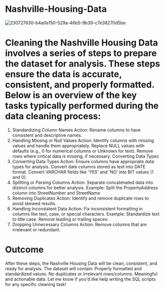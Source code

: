 # Nashville-Housing-Data
![230727630-b4a0e150-529a-46b5-9b39-c7e38270d5be](https://github.com/user-attachments/assets/1de62e5b-4d2c-4d9b-97b3-d837eb5312c9)
# Cleaning the Nashville Housing Data involves a series of steps to prepare the dataset for analysis. These steps ensure the data is accurate, consistent, and properly formatted. Below is an overview of the key tasks typically performed during the data cleaning process:
1. Standardizing Column Names
      Action: Rename columns to have consistent and descriptive names.
2. Handling Missing or Null Values
      Action: Identify columns with missing values and handle them appropriately.
      Replace NULL values with defaults (e.g., 0 for numerical columns or Unknown for text).
      Remove rows where critical data is missing, if necessary.
      Converting Data Types
3. Converting Data Types
      Action: Ensure columns have appropriate data types for analysis.
      Convert date columns stored as text into DATE format.
      Convert VARCHAR fields like 'YES' and 'NO' into BIT values (1 and 0).
4. Splitting or Parsing Columns
      Action: Separate concatenated data into distinct columns for better analysis.
      Example: Split the PropertyAddress column into StreetNumber and StreetName
5. Removing Duplicates
      Action: Identify and remove duplicate rows to avoid skewed results.
6. Handling Inconsistent Data
      Action: Fix inconsistent formatting in columns like text, case, or special characters.
      Example:
      Standardize text to title case.
      Remove leading or trailing spaces:
7. Dropping Unnecessary Columns
      Action: Remove columns that are irrelevant or redundant.

# Outcome
After these steps, the Nashville Housing Data will be clean, consistent, and ready for analysis. The dataset will contain:
Properly formatted and standardized values.
No duplicates or irrelevant rows/columns.
Meaningful and actionable data.
Let me know if you'd like help writing the SQL scripts for any specific cleaning task!

